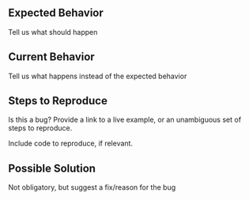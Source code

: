 ## Expected Behavior

Tell us what should happen

## Current Behavior

Tell us what happens instead of the expected behavior

## Steps to Reproduce

Is this a bug? Provide a link to a live example, or an unambiguous set of steps to reproduce. 

Include code to reproduce, if relevant.

## Possible Solution

Not obligatory, but suggest a fix/reason for the bug
